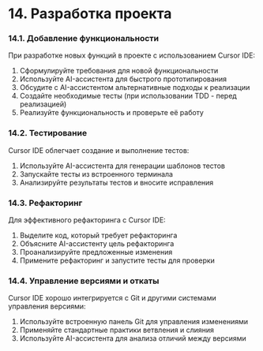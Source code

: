 # 14. Разработка проекта


### 14.1. Добавление функциональности

При разработке новых функций в проекте с использованием Cursor IDE:

1. Сформулируйте требования для новой функциональности
2. Используйте AI-ассистента для быстрого прототипирования
3. Обсудите с AI-ассистентом альтернативные подходы к реализации
4. Создайте необходимые тесты (при использовании TDD - перед реализацией)
5. Реализуйте функциональность и проверьте её работу

### 14.2. Тестирование

Cursor IDE облегчает создание и выполнение тестов:

1. Используйте AI-ассистента для генерации шаблонов тестов
2. Запускайте тесты из встроенного терминала
3. Анализируйте результаты тестов и вносите исправления

### 14.3. Рефакторинг

Для эффективного рефакторинга с Cursor IDE:

1. Выделите код, который требует рефакторинга
2. Объясните AI-ассистенту цель рефакторинга
3. Проанализируйте предложенные изменения
4. Примените рефакторинг и запустите тесты для проверки

### 14.4. Управление версиями и откаты

Cursor IDE хорошо интегрируется с Git и другими системами управления версиями:

1. Используйте встроенную панель Git для управления изменениями
2. Применяйте стандартные практики ветвления и слияния
3. Используйте AI-ассистента для анализа отличий между версиями

